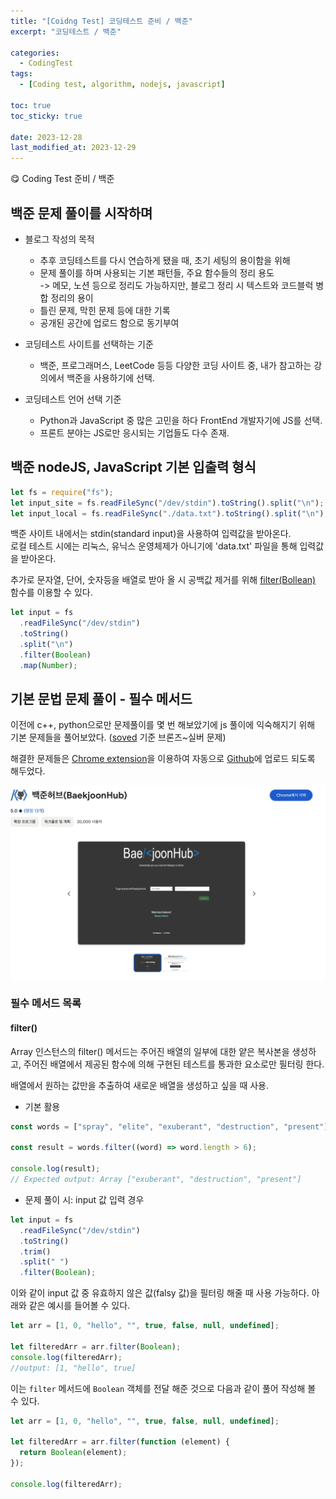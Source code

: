 ```yaml
---
title: "[Coidng Test] 코딩테스트 준비 / 백준"
excerpt: "코딩테스트 / 백준"

categories:
  - CodingTest
tags:
  - [Coding test, algorithm, nodejs, javascript]

toc: true
toc_sticky: true

date: 2023-12-28
last_modified_at: 2023-12-29
---
```


😋 Coding Test 준비 / 백준

## 백준 문제 풀이를 시작하며

- 블로그 작성의 목적

  - 추후 코딩테스트를 다시 연습하게 됐을 때, 초기 세팅의 용이함을 위해
  - 문제 풀이를 하며 사용되는 기본 패턴들, 주요 함수들의 정리 용도  
    -> 메모, 노션 등으로 정리도 가능하지만, 블로그 정리 시 텍스트와 코드블럭 병합 정리의 용이
  - 틀린 문제, 막힌 문제 등에 대한 기록
  - 공개된 공간에 업로드 함으로 동기부여

- 코딩테스트 사이트를 선택하는 기준
  - 백준, 프로그래머스, LeetCode 등등 다양한 코딩 사이트 중, 내가 참고하는 강의에서 백준을 사용하기에 선택.
- 코딩테스트 언어 선택 기준
  - Python과 JavaScript 중 많은 고민을 하다 FrontEnd 개발자기에 JS를 선택.
  - 프론트 분야는 JS로만 응시되는 기업들도 다수 존재.

## 백준 nodeJS, JavaScript 기본 입출력 형식

```js
let fs = require("fs");
let input_site = fs.readFileSync("/dev/stdin").toString().split("\n");
let input_local = fs.readFileSync("./data.txt").toString().split("\n");
```

백준 사이트 내에서는 stdin(standard input)을 사용하여 입력값을 받아온다.  
로컬 테스트 시에는 리눅스, 유닉스 운영체제가 아니기에 'data.txt' 파일을 통해 입력값을 받아온다.

추가로 문자열, 단어, 숫자등을 배열로 받아 올 시 공백값 제거를 위해 [filter(Bollean)](#filter) 함수를 이용할 수 있다.

```js
let input = fs
  .readFileSync("/dev/stdin")
  .toString()
  .split("\n")
  .filter(Boolean)
  .map(Number);
```

## 기본 문법 문제 풀이 - 필수 메서드

이전에 c++, python으로만 문제풀이를 몇 번 해보았기에 js 풀이에 익숙해지기 위해 기본 문제들을 풀어보았다. ([soved](https://solved.ac/problems/level) 기준 브론즈~실버 문제)

해결한 문제들은 [Chrome extension](https://chromewebstore.google.com/detail/ccammcjdkpgjmcpijpahlehmapgmphmk?hl=ko&utm_source=ext_sidebar)을 이용하여 자동으로 [Github](https://github.com/bbyik-k/Baekjoon)에 업로드 되도록 해두었다.

![Alt text](image.png)

### 필수 메서드 목록

#### filter()

Array 인스턴스의 filter() 메서드는 주어진 배열의 일부에 대한 얕은 복사본을 생성하고, 주어진 배열에서 제공된 함수에 의해 구현된 테스트를 통과한 요소로만 필터링 한다.

배열에서 원하는 값만을 추출하여 새로운 배열을 생성하고 싶을 때 사용.

- 기본 활용

```js
const words = ["spray", "elite", "exuberant", "destruction", "present"];

const result = words.filter((word) => word.length > 6);

console.log(result);
// Expected output: Array ["exuberant", "destruction", "present"]
```

- 문제 풀이 시: input 값 입력 경우

```js
let input = fs
  .readFileSync("/dev/stdin")
  .toString()
  .trim()
  .split(" ")
  .filter(Boolean);
```

이와 같이 input 값 중 유효하지 않은 값(falsy 값)을 필터링 해줄 때 사용 가능하다. 아래와 같은 예시를 들어볼 수 있다.

```js
let arr = [1, 0, "hello", "", true, false, null, undefined];

let filteredArr = arr.filter(Boolean);
console.log(filteredArr);
//output: [1, "hello", true]
```

이는 `filter` 메서드에 `Boolean` 객체를 전달 해준 것으로 다음과 같이 풀어 작성해 볼 수 있다.

```js
let arr = [1, 0, "hello", "", true, false, null, undefined];

let filteredArr = arr.filter(function (element) {
  return Boolean(element);
});

console.log(filteredArr);
```
